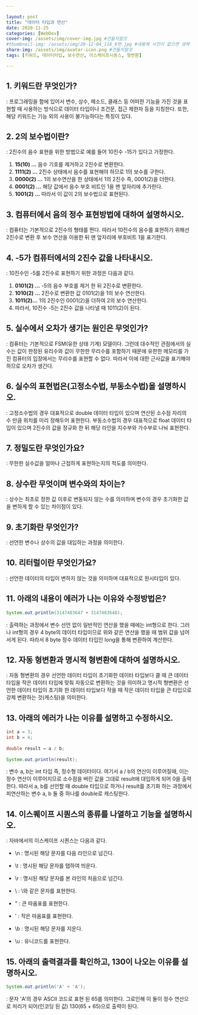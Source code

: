 ```yaml
---

layout: post
title: "데이터 타입과 연산"
date: 2020-11-25
categories: [WebDev]
cover-img: /assets/img/cover-img.jpg #건들지말것
#thumbnail-img: /assets/img/20-12-04_116_6번.jpg #내용에 사진이 없으면 생략
share-img: /assets/img/avatar-icon.png #건들지말것
tags: [키워드, 데이터타입, 보수연산, 이스케이프시퀀스, 형변환]

---
```


## 1. 키워드란 무엇인가? ##  

: 프로그래밍을 함에 있어서 변수, 상수, 메소드, 클래스 등 어떠한 기능을 가진 것을 표현할 때 사용하는 방식으로 데이터 타입이나 조건문, 접근 제한자 등을 지칭한다. 또한, 해당 키워드는 기능 외의 사용이 불가능하다는 특징이 있다.



## 2. 2의 보수법이란? ##  

: 2진수의 음수 표현을 위한 방법으로 예를 들어 10진수 -15가 있다고 가정한다.

1. **15(10) ...** 음수 기호를 제거하고 2진수로 변환한다.
2. **1111(2) ...** 2진수 상태에서 음수를 표현해야 하므로 1의 보수를 구한다.
3. **0000(2) ...** 1의 보수연산을 한 상태에서 1의 2진수 즉, 0001(2)을 더한다.
4. **0001(2) ...** 해당 값에서 음수 부호 비트인 1을 맨 앞자리에 추가한다.
5. **1001(2) ...** 따라서 이 값이 2의 보수법으로 표현된다.




## 3. 컴퓨터에서 음의 정수 표현방법에 대하여 설명하시오. ##  

: 컴퓨터는 기본적으로 2진수의 형태를 띈다. 따라서 10진수의 음수를 표현하기 위해선 2진수로 변환 후 보수 연산을 이용한 뒤 맨 앞자리에 부호비트 1을 표기한다. 




## 4. -5가 컴퓨터에서의 2진수 값을 나타내시오. ##  

: 10진수인 -5를 2진수로 표현하기 위한 과정은 다음과 같다.

1. **0101(2) ...** -5의 음수 부호를 제거 한 뒤 2진수로 변환한다.
2. **1010(2) ...** 2진수로 변환한 값 0101(2)을 1의 보수 연산한다.
3. **1011(2)...** 1의 2진수인 0001(2)을  더하여 2의 보수 연산한다.
4. 따라서, 10진수 -5는 2진수 값을 나타낼 때 1011(2)이 된다.




## 5. 실수에서 오차가 생기는 원인은 무엇인가? ##  

: 컴퓨터는 기본적으로 FSM(유한 상태 기계) 모델이다.
그런데 대수적인 관점에서의 실수는 값이 한정된 유리수와 값이 무한한 무리수를 포함하기 때문에 유한한 메모리를 가진 컴퓨터의 입장에서는 무리수를 표현할 수 없다. 따라서 이에 대한 근사값을 표기해야 하므로 오차가 생긴다.




## 6. 실수의 표현법은(고정소수법, 부동소수법)을 설명하시오. ##  

: 고정소수법의 경우 대표적으로 double 데이터 타입이 있으며 연산된 소수점 자리의 수 만큼 위치를 미리 정해두어 표현한다.
부동소수법의 경우 대표적으로 float 데이터 타입이 있으며 2진수의 값을 정규화 한 뒤 해당 라인을 지수부와 가수부로 나눠 표현한다.



## 7. 정밀도란 무엇인가요?  ##

: 무한한 실수값을 얼마나 근접하게 표현하는지의 척도를 의미한다.



## 8. 상수란 무엇이며 변수와의 차이는? ##

: 상수는 최초로 정한 값 이후로 변동되지 않는 수를 의미하며 변수의 경우 초기화한 값을 변하게 할 수 있는 차이점이 있다.



## 9. 초기화란 무엇인가? ##

: 선언한 변수나 상수의 값을 대입하는 과정을 의미한다.



## 10. 리터럴이란 무엇인가요? ##

: 선언한 데이터의 타입이 변하지 않는 것을 의미하며 대표적으로 원시타입이 있다.



## 11. 아래의 내용이 에러가 나는 이유와 수정방법은? ##

```java
System.out.println(3147483647 + 3147483648);
```

: 출력하는 과정에서 변수 선언 없이 일반적인 연산을 했을 때에는 int형으로 한다.
그러나 int형의 경우 4 byte의 데이터 타입이므로 위와 같은 연산을 했을 때 범위 값을 넘어서게 된다.
따라서 8 byte 정수 데이터 타입인 long을 통해 변환하여 계산한다.



## 12. 자동 형변환과 명시적 형변환에 대하여 설명하시오. ##

: 자동 형변환의 경우 선언한 데이터 타입이 초기화한 데이터 타입보다 클 때 큰 데이터 타입을 작은 데이터 타입에 맞춰 자동으로 변환하는 것을 의미하고
명시적 형변환은 선언한 데이터 타입이 초기화 한 데이터 타입보다 작을 때 작은 데이터 타입을 큰 타입으로 강제 변환하는 것(캐스팅)을 의미한다.



## 13. 아래의 에러가 나는 이유를 설명하고 수정하시오. ##

```java
int a = 3;
int b = 4;
    	
double result = a / b;
    	
System.out.println(result);
```

: 변수 a, b는 int 타입 즉, 정수형 데이터이다. 여기서 a / b의 연산이 이루어질때, 이는 정수 연산이 이루어지므로 소수점을 버린 값을 그대로 result에 대입하게 되어 0을 출력한다.
따라서 a, b를 선언할 때 double 타입으로 하거나 result를 초기화 하는 과정에서 피연산하는 변수 a, b 둘 중 하나를 double로 캐스팅한다.



## 14. 이스퀘이프 시퀀스의 종류를 나열하고 기능을 설명하시오. ##

: 자바에서의 이스케이프 시퀀스는 다음과 같다.

- \n : 명시된 해당 문자를 다음 라인으로 넘긴다. 

- \t : 명시된 해당 문자를 탭하여 띄운다.

- \r : 명시된 해당 문자를 본 라인의 처음으로 넘긴다.

- \\ : \와 같은 문자를 표현한다.

- \" : 큰 따옴표를 표현한다.

- \' : 작은 따옴표를 표현한다.

- \b :  명시된 해당 문자를 지운다.

- \u : 유니코드를 표현한다.

  

## 15. 아래의 출력결과를 확인하고, 130이 나오는 이유를 설명하시오. ##

```java
System.out.println('A' + 'A');
```

: 문자 'A'의 경우 ASCII 코드로 표현 된 65를 의미한다. 그로인해 이 둘이 정수 연산으로 처리가 되어(인코딩 된 값) 130(65 + 65)으로 출력이 된다.
